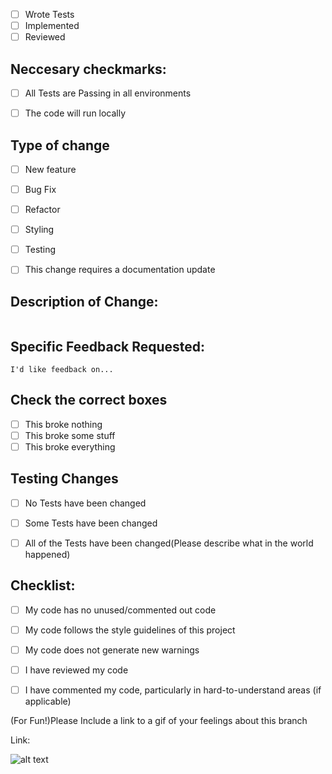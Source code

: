 - [ ]  Wrote Tests 
- [ ] Implemented 
- [ ] Reviewed

## Neccesary checkmarks:

- [ ] All Tests are Passing in all environments

- [ ] The code will run locally

## Type of change

- [ ] New feature
- [ ] Bug Fix
- [ ] Refactor
- [ ] Styling
- [ ] Testing
- [ ] This change requires a documentation update


## Description of Change:
```

```

## Specific Feedback Requested:
```
I'd like feedback on...
```

## Check the correct boxes

- [ ]  This broke nothing
- [ ]  This broke some stuff
- [ ]  This broke everything

## Testing Changes

- [ ]  No Tests have been changed
- [ ]  Some Tests have been changed
- [ ]  All of the Tests have been changed(Please describe what in the world happened)


## Checklist:

- [ ]  My code has no unused/commented out code
- [ ]  My code follows the style guidelines of this project
- [ ]  My code does not generate new warnings
- [ ]  I have reviewed my code
- [ ]  I have commented my code, particularly in hard-to-understand areas (if applicable)



(For Fun!)Please Include a link to a gif of your feelings about this branch

Link:

![alt text](image.jpg)

